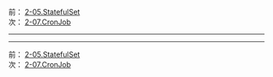 前： [2-05.StatefulSet](2-05.StatefulSet.md)  
次： [2-07.CronJob](2-07.CronJob.md)  

---

---

前： [2-05.StatefulSet](2-05.StatefulSet.md)  
次： [2-07.CronJob](2-07.CronJob.md)  
